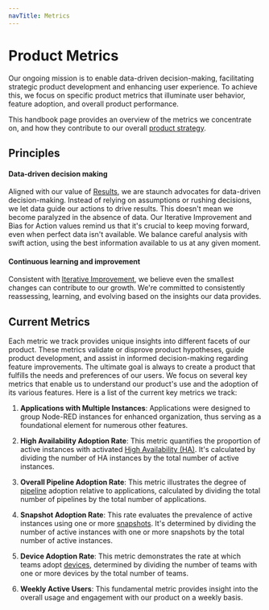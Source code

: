 ```yaml
---
navTitle: Metrics
---
```


# Product Metrics

Our ongoing mission is to enable data-driven decision-making, facilitating strategic product development and enhancing user experience. To achieve this, we focus on specific product metrics that illuminate user behavior, feature adoption, and overall product performance. 

This handbook page provides an overview of the metrics we concentrate on, and how they contribute to our overall [product strategy](./strategy.md).

## Principles

#### Data-driven decision making 
Aligned with our value of [Results](../company/values.md#📈-results), we are staunch advocates for data-driven decision-making. Instead of relying on assumptions or rushing decisions, we let data guide our actions to drive results. This doesn't mean we become paralyzed in the absence of data. Our Iterative Improvement and Bias for Action values remind us that it's crucial to keep moving forward, even when perfect data isn't available. We balance careful analysis with swift action, using the best information available to us at any given moment.

#### Continuous learning and improvement
Consistent with [Iterative Improvement](../company/values.md#🔁-iterative-improvement), we believe even the smallest changes can contribute to our growth. We're committed to consistently reassessing, learning, and evolving based on the insights our data provides.

## Current Metrics

Each metric we track provides unique insights into different facets of our product. These metrics validate or disprove product hypotheses, guide product development, and assist in informed decision-making regarding feature improvements. The ultimate goal is always to create a product that fulfills the needs and preferences of our users. We focus on several key metrics that enable us to understand our product's use and the adoption of its various features. Here is a list of the current key metrics we track:

1. **Applications with Multiple Instances**: Applications were designed to group Node-RED instances for enhanced organization, thus serving as a foundational element for numerous other features.

2. **High Availability Adoption Rate**: This metric quantifies the proportion of active instances with activated [High Availability (HA)](https://flowforge.com/docs/user/high-availability/). It's calculated by dividing the number of HA instances by the total number of active instances.

3. **Overall Pipeline Adoption Rate**: This metric illustrates the degree of [pipeline](https://flowforge.com/docs/user/devops-pipelines/) adoption relative to applications, calculated by dividing the total number of pipelines by the total number of applications.

4. **Snapshot Adoption Rate**: This rate evaluates the prevalence of active instances using one or more [snapshots](https://flowforge.com/docs/user/snapshots/). It's determined by dividing the number of active instances with one or more snapshots by the total number of active instances.

5. **Device Adoption Rate**: This metric demonstrates the rate at which teams adopt [devices](https://flowforge.com/docs/user/devices/), determined by dividing the number of teams with one or more devices by the total number of teams.

6. **Weekly Active Users**: This fundamental metric provides insight into the overall usage and engagement with our product on a weekly basis.